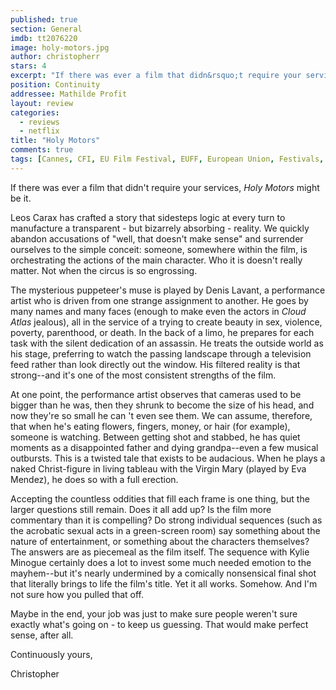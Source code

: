 ```yaml
---
published: true
section: General
imdb: tt2076220
image: holy-motors.jpg
author: christopherr 
stars: 4
excerpt: "If there was ever a film that didn&rsquo;t require your services, <em>Holy Motors</em> might be it."
position: Continuity
addressee: Mathilde Profit
layout: review
categories: 
  - reviews
  - netflix
title: "Holy Motors"
comments: true
tags: [Cannes, CFI, EU Film Festival, EUFF, European Union, Festivals, Foreign, France, French, Holy Motors, Leos Caraz]
---
```

If there was ever a film that didn't require your services, _Holy Motors_ might be it.

Leos Carax has crafted a story that sidesteps logic at every turn to manufacture a transparent - but bizarrely absorbing - reality. We quickly abandon accusations of "well, that doesn't make sense" and surrender ourselves to the simple conceit: someone, somewhere within the film, is orchestrating the actions of the main character. Who it is doesn't really matter. Not when the circus is so engrossing.

The mysterious puppeteer's muse is played by Denis Lavant, a performance artist who is driven from one strange assignment to another. He goes by many names and many faces (enough to make even the actors in _Cloud Atlas_ jealous), all in the service of a trying to create beauty in sex, violence, poverty, parenthood, or death. In the back of a limo, he prepares for each task with the silent dedication of an assassin. He treats the outside world as his stage, preferring to watch the passing landscape through a television feed rather than look directly out the window. His filtered reality is that strong--and it's one of the most consistent strengths of the film.

At one point, the performance artist observes that cameras used to be bigger than he was, then they shrunk to become the size of his head, and now they're so small he can 't even see them. We can assume, therefore, that when he's eating flowers, fingers, money, or hair (for example), someone is watching. Between getting shot and stabbed, he has quiet moments as a disappointed father and dying grandpa--even a few musical outbursts. This is a twisted tale that exists to be audacious. When he plays a naked Christ-figure in living tableau with the Virgin Mary (played by Eva Mendez), he does so with a full erection.

Accepting the countless oddities that fill each frame is one thing, but the larger questions still remain. Does it all add up? Is the film more commentary than it is compelling? Do strong individual sequences (such as the acrobatic sexual acts in a green-screen room) say something about the nature of entertainment, or something about the characters themselves? The answers are as piecemeal as the film itself. The sequence with Kylie Minogue certainly does a lot to invest some much needed emotion to the mayhem--but it's nearly undermined by a comically nonsensical final shot that literally brings to life the film's title. Yet it all works. Somehow. And I'm not sure how you pulled that off.

Maybe in the end, your job was just to make sure people weren't sure exactly what's going on - to keep us guessing. That would make perfect sense, after all.

Continuously yours,

Christopher